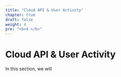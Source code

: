 ```yaml
---
title: "Cloud API & User Activity"
chapter: true
draft: false
weight: 4
pre: "<b>4 </b>"
---
```


# Cloud API & User Activity

In this section, we will 
